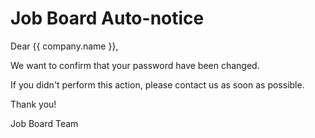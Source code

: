 Job Board Auto-notice
=====================

Dear {{ company.name }},

We want to confirm that your password have been changed.

If you didn't perform this action, please contact us as soon as possible.

Thank you!

Job Board Team
